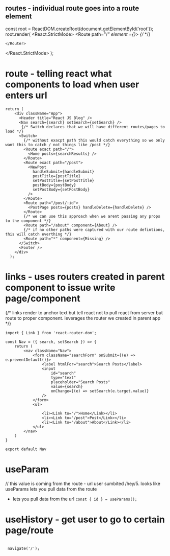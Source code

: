 ## routes - individual route goes into a route element
const root = ReactDOM.createRoot(document.getElementById('root'));
root.render(
  <React.StrictMode>
    <Router>
        <Routes>
          <Route path="/*" element ={<App/>}>
              {/* <App /> */}
          </Route>
        </Routes>
        
    </Router>
   
  </React.StrictMode>
);
# route - telling react what components to load when user enters url
```
return (
    <div className="App">
      <Header title="React JS Blog" />
      <Nav search={search} setSearch={setSearch} />
       {/* Switch declares that we will have different routes/pages to load */}
      <Switch>
        {/* without exacpt path this would catch everything so we only want this to catch / not things like /post */}
        <Route exact path="/">
          <Home posts={searchResults} />
        </Route>
        <Route exact path="/post">
          <NewPost
            handleSubmit={handleSubmit}
            postTitle={postTitle}
            setPostTitle={setPostTitle}
            postBody={postBody}
            setPostBody={setPostBody}
          />
        </Route>
        <Route path="/post/:id">
          <PostPage posts={posts} handleDelete={handleDelete} />
        </Route>
        {/* we can use this approach when we arent passing any props to the component */}
        <Route path="/about" component={About} />
        {/* if no other paths were captured with our route defintions, this will catch everthing */}
        <Route path="*" component={Missing} />
      </Switch>
      <Footer />
    </div>
  );
  ```
# links - uses routers created in parent component to issue write page/component
 {/* links render to anchor text but tell react not to pull react from server but route to proper component. 
                leverages the router we created in parent app */}
```
import { Link } from 'react-router-dom';

const Nav = ({ search, setSearch }) => {
    return (
        <nav className="Nav">
            <form className="searchForm" onSubmit={(e) => e.preventDefault()}>
                <label htmlFor="search">Search Posts</label>
                <input
                    id="search"
                    type="text"
                    placeholder="Search Posts"
                    value={search}
                    onChange={(e) => setSearch(e.target.value)}
                />
            </form>
            <ul>
               
                <li><Link to="/">Home</Link></li>
                <li><Link to="/post">Post</Link></li>
                <li><Link to="/about">About</Link></li>
            </ul>
        </nav>
    )
}

export default Nav
```

# useParam
// this value is coming from the route - url user sumbited /hey/5. looks like useParams lets you pull data from the route
- lets you pull data from the url
    `const { id } = useParams(); `

# useHistory - get user to go to certain page/route
```const navigate = useNavigate();

 navigate('/');
 ```